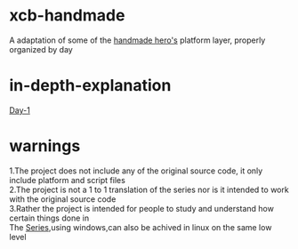# xcb-handmade
A adaptation of some of the [handmade hero's](https://handmadehero.org/) platform layer, properly organized by day

# in-depth-explanation
[Day-1](nothing-here)

# warnings
  1.The project does not include any of the original source code, it only include platform and script files<br>
  2.The project is not a 1 to 1 translation of the series nor is it intended to work with the original source code<br>
  3.Rather the project is intended for people to study and understand how certain things done in<br>
    The [Series](https://handmadehero.org/),using windows,can also be achived in linux on the same low level
